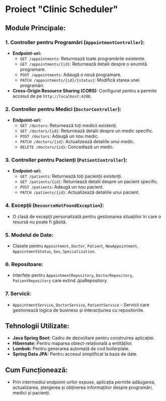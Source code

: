# Proiect "Clinic Scheduler"

## Module Principale:

### 1. Controller pentru Programări (`AppointmentController`):

- **Endpoint-uri:**
  - `GET /appointments`: Returnează toate programările existente.
  - `GET /appointments/{id}`: Returnează detalii despre o anumită programare.
  - `POST /appointments`: Adaugă o nouă programare.
  - `PATCH /appointments/{id}/{status}`: Modifică starea unei programări.
- **Cross-Origin Resource Sharing (CORS):** Configurat pentru a permite accesul de pe `http://localhost:4200`.

### 2. Controller pentru Medici (`DoctorController`):

- **Endpoint-uri:**
  - `GET /doctors`: Returnează toți medicii existenți.
  - `GET /doctors/{id}`: Returnează detalii despre un medic specific.
  - `POST /doctors`: Adaugă un nou medic.
  - `PATCH /doctors/{id}`: Actualizează detaliile unui medic.
  - `DELETE /doctors/{id}`: Concediază un medic.

### 3. Controller pentru Pacienți (`PatientController`):

- **Endpoint-uri:**
  - `GET /patients`: Returnează toți pacienții existenți.
  - `GET /patients/{id}`: Returnează detalii despre un pacient specific.
  - `POST /patients`: Adaugă un nou pacient.
  - `PATCH /patients/{id}`: Actualizează detaliile unui pacient.

### 4. Excepții (`ResourceNotFoundException`):
- O clasă de excepții personalizată pentru gestionarea situațiilor în care o resursă nu poate fi găsită.

### 5. Modelul de Date:
- Clasele pentru `Appointment`, `Doctor`, `Patient`, `NewAppointment`, `AppointmentStatus`, `Sex`, `Specialization`.

### 6. Repositoare:
- Interfețe pentru `AppointmentRepository`, `DoctorRepository`, `PatientRepository` care extind JpaRepository.

### 7. Servicii:
- `AppointmentService`, `DoctorService`, `PatientService` - Servicii care gestionează logica de business și interacțiunea cu repositoriile.

## Tehnologii Utilizate:

- **Java Spring Boot:** Cadru de dezvoltare pentru construirea aplicației.
- **Hibernate:** Pentru maparea obiect-relațională a entităților.
- **Lombok:** Pentru generarea automată de cod boilerplate.
- **Spring Data JPA:** Pentru accesul simplificat la baza de date.

## Cum Funcționează:

- Prin intermediul endpoint-urilor expuse, aplicația permite adăugarea, actualizarea, ștergerea și obținerea informațiilor despre programări, medici și pacienți.
